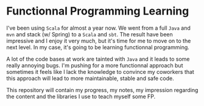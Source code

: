 Functionnal Programming Learning
=====

I've been using `Scala` for almost a year now. We went from a full `Java` and `mvn` and  stack (w/ Spring) to a `Scala` and `sbt`. The result have been impressive and I enjoy it very much, but it's time for me to move on to the next level. In my case, it's going to be learning functionnal programming.

A lot of the code bases at work are tainted with `Java` and it leads to some really annoying bugs. I'm pushing for a more functionnal approach but sometimes it feels like I lack the knowledge to convince my coworkers that this approach will lead to more maintainable, stable and safe code. 

This repository will contain my progress, my notes, my impression regarding the content and the libraries I use to teach myself some FP.